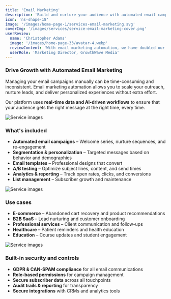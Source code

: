 ```yaml
---
title: 'Email Marketing'
description: 'Build and nurture your audience with automated email campaigns that drive engagement and conversions.'
icon: 'ns-shape-18'
image: '/images/home-page-1/services-email-marketing.svg'
coverImg: '/images/services/service-email-marketing-cover.png'
userReview:
  name: 'Christopher Adams'
  image: '/images/home-page-33/avatar-4.webp'
  reviewContent: 'With email marketing automation, we have doubled our customer retention while cutting campaign management time in half. It has become a vital part of our growth strategy.'
  userRole: 'Marketing Director, GrowthWave Media'
---
```


### Drive Growth with Automated Email Marketing

Managing your email campaigns manually can be time-consuming and inconsistent. Email marketing automation allows you to scale your outreach, nurture leads, and deliver personalized experiences without extra effort.

Our platform uses **real-time data and AI-driven workflows** to ensure that your audience gets the right message at the right time, every time.

![Service images](/images/services/service-details-1.png)

### What's included

- **Automated email campaigns** – Welcome series, nurture sequences, and re-engagement
- **Segmentation & personalization** – Targeted messages based on behavior and demographics
- **Email templates** – Professional designs that convert
- **A/B testing** – Optimize subject lines, content, and send times
- **Analytics & reporting** – Track open rates, clicks, and conversions
- **List management** – Subscriber growth and maintenance

![Service images](/images/services/service-details-2.png)

### Use cases

- **E-commerce** – Abandoned cart recovery and product recommendations
- **B2B SaaS** – Lead nurturing and customer onboarding
- **Professional services** – Client communication and follow-ups
- **Healthcare** – Patient reminders and health education
- **Education** – Course updates and student engagement

![Service images](/images/services/service-details-3.jpg)

### Built-in security and controls

- **GDPR & CAN-SPAM compliance** for all email communications
- **Role-based permissions** for campaign management
- **Secure subscriber data** across all touchpoints
- **Audit trails & reporting** for transparency
- **Secure integrations** with CRMs and analytics tools
